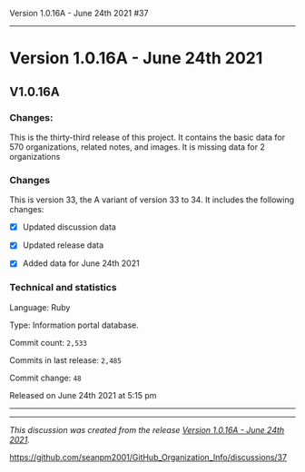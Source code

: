 Version 1.0.16A - June 24th 2021 #37 

***

# Version 1.0.16A - June 24th 2021

## V1.0.16A

### Changes:

This is the thirty-third release of this project. It contains the basic data for 570 organizations, <!-- (fork count minus 2) !--> related notes, and images. It is missing data for 2 organizations

### Changes

This is version 33, the A variant of version 33 to 34. It includes the following changes:

- [x] Updated discussion data

- [x] Updated release data

- [x] Added data for June 24th 2021

<!-- - [x] Added 2 note files !-->

### Technical and statistics

Language: Ruby

Type: Information portal database.

Commit count: `2,533`

Commits in last release: `2,485`

Commit change: `48`

Released on June 24th 2021 at 5:15 pm

***


<hr /><em>This discussion was created from the release <a href='https://github.com/seanpm2001/GitHub_Organization_Info/releases/tag/V1.0.16A'>Version 1.0.16A - June 24th 2021</a>.</em>

https://github.com/seanpm2001/GitHub_Organization_Info/discussions/37
